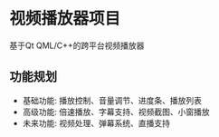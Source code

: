 # 视频播放器项目

基于Qt QML/C++的跨平台视频播放器

## 功能规划
- 基础功能: 播放控制、音量调节、进度条、播放列表
- 高级功能: 倍速播放、字幕支持、视频截图、小窗播放
- 未来功能: 视频处理、弹幕系统、直播支持
